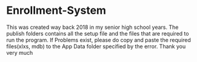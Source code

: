 # Enrollment-System


This was created way back 2018 in my senior high school years. The publish folders contains all the setup file and the files that are required to run the program.
If Problems exist, please do copy and paste the required files(xlxs, mdb) to the App Data folder specified by the error. Thank you very much
